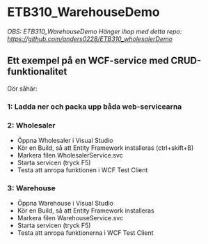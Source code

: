 # ETB310_WarehouseDemo
_OBS: ETB310_WarehouseDemo Hänger ihop med detta repo:
https://github.com/anders0228/ETB310_wholesalerDemo_

## Ett exempel på en WCF-service med CRUD-funktionalitet

Gör såhär: 
### 1: Ladda ner och packa upp båda web-servicearna 

### 2: Wholesaler 
 - Öppna Wholesaler i Visual Studio 
 - Kör en Build, så att Entity Framework installeras (ctrl+skift+B)
 - Markera filen WholesalerService.svc 
 - Starta servicen (tryck F5) 
 - Testa att anropa funktionen i  WCF Test Client 

### 3: Warehouse 
 - Öppna Warehouse i Visual Studio 
 - Kör en Build, så att Entity Framework installeras
 - Markera filen WarehouseService.svc 
 - Starta servicen (tryck F5) 
 - Testa att anropa funktionerna i WCF Test Client 

 
